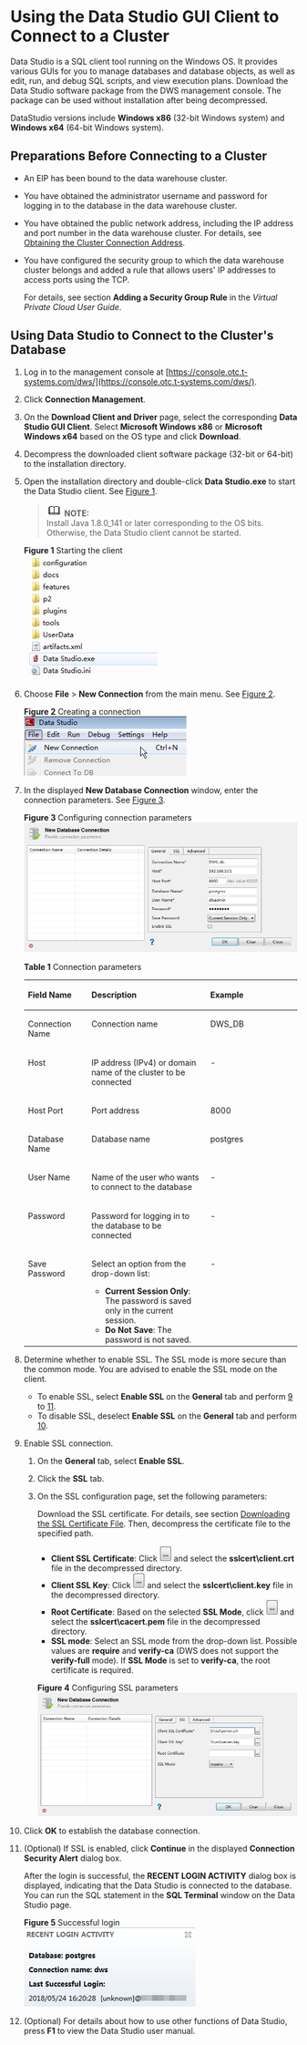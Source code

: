 # Using the Data Studio GUI Client to Connect to a Cluster<a name="dws_01_0094"></a>

Data Studio is a SQL client tool running on the Windows OS. It provides various GUIs for you to manage databases and database objects, as well as edit, run, and debug SQL scripts, and view execution plans. Download the Data Studio software package from the DWS management console. The package can be used without installation after being decompressed.

DataStudio versions include  **Windows x86**  \(32-bit Windows system\) and  **Windows x64**  \(64-bit Windows system\).

## Preparations Before Connecting to a Cluster<a name="section83156195500"></a>

-   An EIP has been bound to the data warehouse cluster.
-   You have obtained the administrator username and password for logging in to the database in the data warehouse cluster.
-   You have obtained the public network address, including the IP address and port number in the data warehouse cluster. For details, see  [Obtaining the Cluster Connection Address](obtaining-the-cluster-connection-address.md).
-   You have configured the security group to which the data warehouse cluster belongs and added a rule that allows users' IP addresses to access ports using the TCP.

    For details, see section  **Adding a Security Group Rule**  in the  _Virtual Private Cloud User Guide_.


## Using Data Studio to Connect to the Cluster's Database<a name="section12757151571018"></a>

1.  Log in to the management console at  [https://console.otc.t-systems.com/dws/](https://console.otc.t-systems.com/dws/).
2.  Click  **Connection Management**.
3.  On the  **Download Client and Driver**  page, select the corresponding  **Data Studio GUI Client**. Select  **Microsoft Windows x86**  or  **Microsoft Windows x64**  based on the OS type and click  **Download**.
4.  Decompress the downloaded client software package \(32-bit or 64-bit\) to the installation directory.
5.  Open the installation directory and double-click  **Data Studio.exe**  to start the Data Studio client. See  [Figure 1](#dws_01_0107_fig6324139192412).

    >![](public_sys-resources/icon-note.gif) **NOTE:**   
    >Install Java 1.8.0\_141 or later corresponding to the OS bits. Otherwise, the Data Studio client cannot be started.  

    **Figure  1**  Starting the client<a name="dws_01_0107_fig6324139192412"></a>  
    ![](figures/starting-the-client.png "starting-the-client")

6.  Choose  **File**  \>  **New Connection**  from the main menu. See  [Figure 2](#dws_01_0107_fig14311312192811).

    **Figure  2**  Creating a connection<a name="dws_01_0107_fig14311312192811"></a>  
    ![](figures/creating-a-connection.png "creating-a-connection")

7.  In the displayed  **New Database Connection**  window, enter the connection parameters. See  [Figure 3](#dws_01_0107_fig27101723910).

    **Figure  3**  Configuring connection parameters<a name="dws_01_0107_fig27101723910"></a>  
    ![](figures/configuring-connection-parameters.png "configuring-connection-parameters")

    **Table  1**  Connection parameters

    <a name="dws_01_0107_table79217143912"></a>
    <table><thead align="left"><tr id="dws_01_0107_row88417113910"><th class="cellrowborder" valign="top" width="23.232323232323232%" id="mcps1.2.4.1.1"><p id="dws_01_0107_p167171710393"><a name="dws_01_0107_p167171710393"></a><a name="dws_01_0107_p167171710393"></a><strong id="dws_01_0107_b842352706103219"><a name="dws_01_0107_b842352706103219"></a><a name="dws_01_0107_b842352706103219"></a>Field Name</strong></p>
    </th>
    <th class="cellrowborder" valign="top" width="43.43434343434344%" id="mcps1.2.4.1.2"><p id="dws_01_0107_p9741716392"><a name="dws_01_0107_p9741716392"></a><a name="dws_01_0107_p9741716392"></a><strong id="dws_01_0107_b842352706103223"><a name="dws_01_0107_b842352706103223"></a><a name="dws_01_0107_b842352706103223"></a>Description</strong></p>
    </th>
    <th class="cellrowborder" valign="top" width="33.33333333333333%" id="mcps1.2.4.1.3"><p id="dws_01_0107_p88171713915"><a name="dws_01_0107_p88171713915"></a><a name="dws_01_0107_p88171713915"></a><strong id="dws_01_0107_b842352706103227"><a name="dws_01_0107_b842352706103227"></a><a name="dws_01_0107_b842352706103227"></a>Example</strong></p>
    </th>
    </tr>
    </thead>
    <tbody><tr id="dws_01_0107_row138017153913"><td class="cellrowborder" valign="top" width="23.232323232323232%" headers="mcps1.2.4.1.1 "><p id="dws_01_0107_p38131716399"><a name="dws_01_0107_p38131716399"></a><a name="dws_01_0107_p38131716399"></a>Connection Name</p>
    </td>
    <td class="cellrowborder" valign="top" width="43.43434343434344%" headers="mcps1.2.4.1.2 "><p id="dws_01_0107_p7813171399"><a name="dws_01_0107_p7813171399"></a><a name="dws_01_0107_p7813171399"></a>Connection name</p>
    </td>
    <td class="cellrowborder" valign="top" width="33.33333333333333%" headers="mcps1.2.4.1.3 "><p id="dws_01_0107_p11813172392"><a name="dws_01_0107_p11813172392"></a><a name="dws_01_0107_p11813172392"></a>DWS_DB</p>
    </td>
    </tr>
    <tr id="dws_01_0107_row178141710395"><td class="cellrowborder" valign="top" width="23.232323232323232%" headers="mcps1.2.4.1.1 "><p id="dws_01_0107_p12812176393"><a name="dws_01_0107_p12812176393"></a><a name="dws_01_0107_p12812176393"></a>Host</p>
    </td>
    <td class="cellrowborder" valign="top" width="43.43434343434344%" headers="mcps1.2.4.1.2 "><p id="dws_01_0107_p38191720395"><a name="dws_01_0107_p38191720395"></a><a name="dws_01_0107_p38191720395"></a>IP address (IPv4) or domain name of the cluster to be connected</p>
    </td>
    <td class="cellrowborder" valign="top" width="33.33333333333333%" headers="mcps1.2.4.1.3 "><p id="dws_01_0107_p88617143914"><a name="dws_01_0107_p88617143914"></a><a name="dws_01_0107_p88617143914"></a>-</p>
    </td>
    </tr>
    <tr id="dws_01_0107_row88151717394"><td class="cellrowborder" valign="top" width="23.232323232323232%" headers="mcps1.2.4.1.1 "><p id="dws_01_0107_p88017123920"><a name="dws_01_0107_p88017123920"></a><a name="dws_01_0107_p88017123920"></a>Host Port</p>
    </td>
    <td class="cellrowborder" valign="top" width="43.43434343434344%" headers="mcps1.2.4.1.2 "><p id="dws_01_0107_p2861717396"><a name="dws_01_0107_p2861717396"></a><a name="dws_01_0107_p2861717396"></a>Port address</p>
    </td>
    <td class="cellrowborder" valign="top" width="33.33333333333333%" headers="mcps1.2.4.1.3 "><p id="dws_01_0107_p3812176392"><a name="dws_01_0107_p3812176392"></a><a name="dws_01_0107_p3812176392"></a>8000</p>
    </td>
    </tr>
    <tr id="dws_01_0107_row9881783912"><td class="cellrowborder" valign="top" width="23.232323232323232%" headers="mcps1.2.4.1.1 "><p id="dws_01_0107_p158161773917"><a name="dws_01_0107_p158161773917"></a><a name="dws_01_0107_p158161773917"></a>Database Name</p>
    </td>
    <td class="cellrowborder" valign="top" width="43.43434343434344%" headers="mcps1.2.4.1.2 "><p id="dws_01_0107_p48111711396"><a name="dws_01_0107_p48111711396"></a><a name="dws_01_0107_p48111711396"></a>Database name</p>
    </td>
    <td class="cellrowborder" valign="top" width="33.33333333333333%" headers="mcps1.2.4.1.3 "><p id="dws_01_0107_p98817133916"><a name="dws_01_0107_p98817133916"></a><a name="dws_01_0107_p98817133916"></a>postgres</p>
    </td>
    </tr>
    <tr id="dws_01_0107_row79151714394"><td class="cellrowborder" valign="top" width="23.232323232323232%" headers="mcps1.2.4.1.1 "><p id="dws_01_0107_p081117133920"><a name="dws_01_0107_p081117133920"></a><a name="dws_01_0107_p081117133920"></a>User Name</p>
    </td>
    <td class="cellrowborder" valign="top" width="43.43434343434344%" headers="mcps1.2.4.1.2 "><p id="dws_01_0107_p10911171395"><a name="dws_01_0107_p10911171395"></a><a name="dws_01_0107_p10911171395"></a>Name of the user who wants to connect to the database</p>
    </td>
    <td class="cellrowborder" valign="top" width="33.33333333333333%" headers="mcps1.2.4.1.3 "><p id="dws_01_0107_p10991783915"><a name="dws_01_0107_p10991783915"></a><a name="dws_01_0107_p10991783915"></a>-</p>
    </td>
    </tr>
    <tr id="dws_01_0107_row18961717397"><td class="cellrowborder" valign="top" width="23.232323232323232%" headers="mcps1.2.4.1.1 "><p id="dws_01_0107_p1391917163910"><a name="dws_01_0107_p1391917163910"></a><a name="dws_01_0107_p1391917163910"></a>Password</p>
    </td>
    <td class="cellrowborder" valign="top" width="43.43434343434344%" headers="mcps1.2.4.1.2 "><p id="dws_01_0107_p149101753912"><a name="dws_01_0107_p149101753912"></a><a name="dws_01_0107_p149101753912"></a>Password for logging in to the database to be connected</p>
    </td>
    <td class="cellrowborder" valign="top" width="33.33333333333333%" headers="mcps1.2.4.1.3 "><p id="dws_01_0107_p9921719399"><a name="dws_01_0107_p9921719399"></a><a name="dws_01_0107_p9921719399"></a>-</p>
    </td>
    </tr>
    <tr id="dws_01_0107_row86069127252"><td class="cellrowborder" valign="top" width="23.232323232323232%" headers="mcps1.2.4.1.1 "><p id="dws_01_0107_p3607121212519"><a name="dws_01_0107_p3607121212519"></a><a name="dws_01_0107_p3607121212519"></a>Save Password</p>
    </td>
    <td class="cellrowborder" valign="top" width="43.43434343434344%" headers="mcps1.2.4.1.2 "><p id="dws_01_0107_p17607111212511"><a name="dws_01_0107_p17607111212511"></a><a name="dws_01_0107_p17607111212511"></a>Select an option from the drop-down list:</p>
    <a name="dws_01_0107_ul37500309263"></a><a name="dws_01_0107_ul37500309263"></a><ul id="dws_01_0107_ul37500309263"><li><strong id="dws_01_0107_b477034651103528"><a name="dws_01_0107_b477034651103528"></a><a name="dws_01_0107_b477034651103528"></a><span class="uicontrol" id="dws_01_0107_uicontrol570447197103528"><a name="dws_01_0107_uicontrol570447197103528"></a><a name="dws_01_0107_uicontrol570447197103528"></a><b>Current Session Only</b></span></strong>: The password is saved only in the current session.</li><li><strong id="dws_01_0107_b209892631103614"><a name="dws_01_0107_b209892631103614"></a><a name="dws_01_0107_b209892631103614"></a><span class="uicontrol" id="dws_01_0107_uicontrol572652108103614"><a name="dws_01_0107_uicontrol572652108103614"></a><a name="dws_01_0107_uicontrol572652108103614"></a><b>Do Not Save</b></span></strong>: The password is not saved.</li></ul>
    </td>
    <td class="cellrowborder" valign="top" width="33.33333333333333%" headers="mcps1.2.4.1.3 "><p id="dws_01_0107_p5607512192513"><a name="dws_01_0107_p5607512192513"></a><a name="dws_01_0107_p5607512192513"></a>-</p>
    </td>
    </tr>
    </tbody>
    </table>

8.  Determine whether to enable SSL. The SSL mode is more secure than the common mode. You are advised to enable the SSL mode on the client.
    -   To enable SSL, select  **Enable SSL**  on the  **General**  tab and perform  [9](#dws_01_0107_li1286823061917)  to  [11](#dws_01_0107_li1855114111377).
    -   To disable SSL, deselect  **Enable SSL**  on the  **General**  tab and perform  [10](#dws_01_0107_li181020421385).

9.  <a name="dws_01_0107_li1286823061917"></a>Enable SSL connection.
    1.  On the  **General**  tab, select  **Enable SSL**.
    2.  Click the  **SSL**  tab.
    3.  On the SSL configuration page, set the following parameters:

        Download the SSL certificate. For details, see section  [Downloading the SSL Certificate File](downloading-the-ssl-certificate-file.md). Then, decompress the certificate file to the specified path.

        -   **Client SSL Certificate**: Click  ![](figures/icon_dws_ds_ssl_select_file.png)  and select the  **sslcert\\client.crt**  file in the decompressed directory.
        -   **Client SSL Key**: Click  ![](figures/icon_dws_ds_ssl_select_file.png)  and select the  **sslcert\\client.key**  file in the decompressed directory.
        -   **Root Certificate**: Based on the selected  **SSL Mode**, click  ![](figures/icon_dws_ds_ssl_select_file.png)  and select the  **sslcert\\cacert.pem**  file in the decompressed directory.
        -   **SSL mode**: Select an SSL mode from the drop-down list. Possible values are  **require**  and  **verify-ca**  \(DWS does not support the  **verify-full**  mode\). If  **SSL Mode**  is set to  **verify-ca**, the root certificate is required.

        **Figure  4**  Configuring SSL parameters<a name="dws_01_0107_fig124184451275"></a>  
        ![](figures/configuring-ssl-parameters.png "configuring-ssl-parameters")

10. <a name="dws_01_0107_li181020421385"></a>Click  **OK**  to establish the database connection.
11. <a name="dws_01_0107_li1855114111377"></a>\(Optional\) If SSL is enabled, click  **Continue**  in the displayed  **Connection Security Alert**  dialog box.

    After the login is successful, the  **RECENT LOGIN ACTIVITY**  dialog box is displayed, indicating that the Data Studio is connected to the database. You can run the SQL statement in the  **SQL Terminal**  window on the Data Studio page.

    **Figure  5**  Successful login<a name="dws_01_0107_fig1860617443213"></a>  
    ![](figures/successful-login.png "successful-login")

12. \(Optional\) For details about how to use other functions of Data Studio, press  **F1**  to view the Data Studio user manual.

